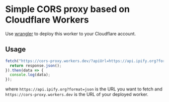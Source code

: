 # Simple CORS proxy based on Cloudflare Workers

Use [wrangler](https://www.npmjs.com/package/wrangler) to deploy this worker to your Cloudflare account.

## Usage

```typescript
fetch("https://cors-proxy.workers.dev/?apiUrl=https://api.ipify.org?format=json").then(response => {
  return response.json();
}).then(data => {
  console.log(data);
});
```

where `https://api.ipify.org?format=json` is the URL you want to fetch and `https://cors-proxy.workers.dev` is the URL of your deployed worker.
